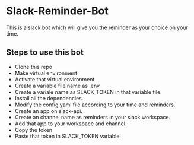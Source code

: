 # Slack-Reminder-Bot

This is a slack bot which will give you the reminder as your choice on your time.

## Steps to use this bot

- Clone this repo
- Make virtual environment
- Activate that virtual environment
- Create a variable file name as .env
- Create a variale name as SLACK_TOKEN in that variable file.
- Install all the dependencies.
- Modify the config.yaml file according to your time and reminders.
- Create an app on slack-api.
- Create an channel name as reminders in your slack workspace.
- Add that app to your workspace and channel.
- Copy the token
- Paste that token in SLACK_TOKEN variable.
